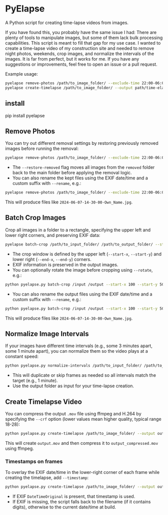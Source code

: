 # PyElapse

A Python script for creating time-lapse videos from images.

If you have found this, you probably have the same issue I had: There are plenty of tools to manipulate images, but some of them lack bulk processing capabilities. This script is meant to fill that gap for my use case.
I wanted to create a time-lapse video of my construction site and needed to remove night photos, weekends, crop images, and normalize the intervals of the images.
It is far from perfect, but it works for me. If you have any suggestions or improvements, feel free to open an issue or a pull request.

Example usage:

```bash
pyelapse remove-photos /path/to_image_folder/ --exclude-time 22:00-06:00 --exclude-days sat,sun
pyelapse create-timelapse /path/to_image_folder/ --output path/time-elapse-video.mp4 --fps 30
```

## install

pip install pyelapse

## Remove Photos

You can try out different removal settings by restoring previously removed images before running the removal:

```bash
pyelapse remove-photos /path/to_image_folder/ --exclude-time 22:00-06:00 --exclude-days sat,sun --restore-removed
```

- The `--restore-removed` flag moves all images from the `removed` folder back to the main folder before applying the removal logic.
- You can also rename the kept files using the EXIF date/time and a custom suffix with `--rename`, e.g.:

```bash
pyelapse remove-photos /path/to_image_folder/ --exclude-time 22:00-06:00 --exclude-days sat,sun --rename Own_Name
```
This will produce files like `2024-06-07-14-30-00-Own_Name.jpg`.

## Batch Crop Images

Crop all images in a folder to a rectangle, specifying the upper left and lower right corners, and preserving EXIF data:

```bash
pyelapse batch-crop /path/to_input_folder/ /path/to_output_folder/ --start-x 100 --start-y 50 --end-x 700 --end-y 950
```

- The crop window is defined by the upper left (`--start-x`, `--start-y`) and lower right (`--end-x`, `--end-y`) corners.
- EXIF information is preserved in the output images.
- You can optionally rotate the image before cropping using `--rotate`, e.g.:

```bash
python pyelapse.py batch-crop /input /output --start-x 100 --start-y 50 --end-x 700 --end-y 950 --rotate 4.14
```

- You can also rename the output files using the EXIF date/time and a custom suffix with `--rename`, e.g.:

```bash
python pyelapse.py batch-crop /input /output --start-x 100 --start-y 50 --end-x 700 --end-y 950 --rename Own_Name
```
This will produce files like `2024-06-07-14-30-00-Own_Name.jpg`.

## Normalize Image Intervals

If your images have different time intervals (e.g., some 3 minutes apart, some 1 minute apart), you can normalize them so the video plays at a constant speed:

```bash
python pyelapse.py normalize-intervals /path/to_input_folder/ /path/to_output_folder/ --target-minutes 1
```

- This will duplicate or skip frames as needed so all intervals match the target (e.g., 1 minute).
- Use the output folder as input for your time-lapse creation.

## Create Timelapse Video

You can compress the output `.mov` file using ffmpeg and H.264 by specifying the `--crf` option (lower values mean higher quality, typical range 18-28):

```bash
python pyelapse.py create-timelapse /path/to_image_folder/ --output output.mov --fps 24 --crf 23
```

This will create `output.mov` and then compress it to `output_compressed.mov` using ffmpeg.

### Timestamps on frames

To overlay the EXIF date/time in the lower-right corner of each frame while creating the timelapse, add `--timestamp`:

```bash
python pyelapse.py create-timelapse /path/to_image_folder/ --output output.mp4 --fps 24 --timestamp
```

- If EXIF `DateTimeOriginal` is present, that timestamp is used.
- If EXIF is missing, the script falls back to the filename (if it contains digits), otherwise to the current date/time at build.